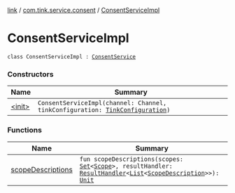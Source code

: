[link](../../index.md) / [com.tink.service.consent](../index.md) / [ConsentServiceImpl](./index.md)

# ConsentServiceImpl

`class ConsentServiceImpl : `[`ConsentService`](../-consent-service/index.md)

### Constructors

| Name | Summary |
|---|---|
| [&lt;init&gt;](-init-.md) | `ConsentServiceImpl(channel: Channel, tinkConfiguration: `[`TinkConfiguration`](../../com.tink.service.network/-tink-configuration/index.md)`)` |

### Functions

| Name | Summary |
|---|---|
| [scopeDescriptions](scope-descriptions.md) | `fun scopeDescriptions(scopes: `[`Set`](https://kotlinlang.org/api/latest/jvm/stdlib/kotlin.collections/-set/index.html)`<`[`Scope`](../../com.tink.service.authorization/-scope/index.md)`>, resultHandler: `[`ResultHandler`](../../com.tink.service.handler/-result-handler/index.md)`<`[`List`](https://kotlinlang.org/api/latest/jvm/stdlib/kotlin.collections/-list/index.html)`<`[`ScopeDescription`](../-scope-description/index.md)`>>): `[`Unit`](https://kotlinlang.org/api/latest/jvm/stdlib/kotlin/-unit/index.html) |

